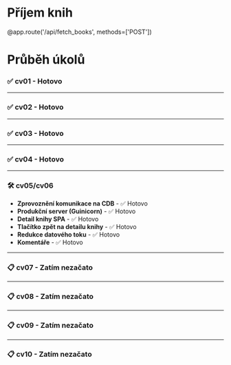 # Příjem knih

@app.route('/api/fetch_books', methods=['POST'])



# Průběh úkolů

### ✅ cv01 - Hotovo

---

### ✅ cv02 - Hotovo

---

### ✅ cv03 - Hotovo

---

### ✅ cv04 - Hotovo

---

### 🛠 cv05/cv06
- **Zprovoznění komunikace na CDB** - ✅ Hotovo
- **Produkční server (Guinicorn)** - ✅ Hotovo
- **Detail knihy SPA** - ✅ Hotovo
- **Tlačítko zpět na detailu knihy** - ✅ Hotovo
- **Redukce datového toku** - ✅ Hotovo
- **Komentáře** - ✅ Hotovo

---

### 📋 cv07 - Zatím nezačato

---

### 📋 cv08 - Zatím nezačato

---

### 📋 cv09 - Zatím nezačato

---

### 📋 cv10 - Zatím nezačato
